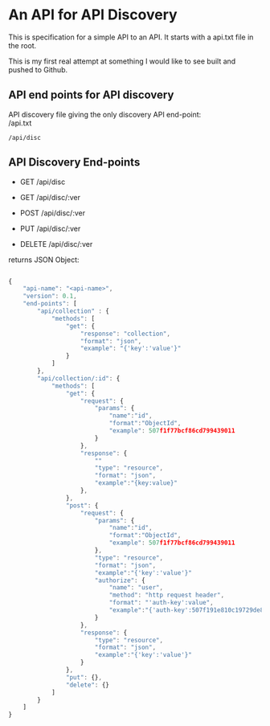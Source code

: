 
# An API for API Discovery 

This is specification for a simple API to an API.
It starts with a api.txt file in the root.

This is my first real attempt at something I would like to see built and pushed to Github.

## API end points for API discovery

API discovery file giving the only discovery API end-point:  
/api.txt
```
/api/disc
```
## API Discovery End-points
* GET /api/disc
* GET /api/disc/:ver

* POST /api/disc/:ver    <dev>
* PUT /api/disc/:ver     <dev>
* DELETE /api/disc/:ver  <dev>


returns JSON Object:
```javascript

{
    "api-name": "<api-name>",
    "version": 0.1,
    "end-points": [
        "api/collection" : {
            "methods": [
                "get": {
                    "response": "collection",
                    "format": "json",
                    "example": "{'key':'value'}"
                }
            ]
        },
        "api/collection/:id": {
            "methods": [
                "get": {
                    "request": {
                        "params": {
                            "name":"id",
                            "format":"ObjectId",
                            "example": 507f1f77bcf86cd799439011
                        }
                    },
                    "response": {
                        ""
                        "type": "resource",
                        "format": "json",
                        "example":"{key:value}"
                    },   
                },
                "post": {
                    "request": {
                        "params": {
                            "name":"id",
                            "format":"ObjectId",
                            "example": 507f1f77bcf86cd799439011
                        },
                        "type": "resource",
                        "format": "json",
                        "example":"{'key':'value'}"
                        "authorize": {
                            "name": "user",
                            "method": "http request header",
                            "format": "'auth-key':value",
                            "example":"{'auth-key':507f191e810c19729de860ea}"
                        }
                    },
                    "response": {
                        "type": "resource",
                        "format": "json",
                        "example":"{'key':'value'}"
                    }
                },
                "put": {},
                "delete": {}
            ]
        }
    ]
}
```